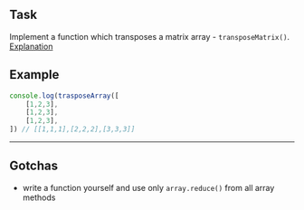 ## Task

Implement a function which transposes a matrix array - `transposeMatrix()`. [Explanation](https://mathinsight.org/matrix_transpose)

## Example

```js
console.log(trasposeArray([
    [1,2,3],
    [1,2,3],
    [1,2,3],
]) // [[1,1,1],[2,2,2],[3,3,3]]
```

---

## Gotchas

- write a function yourself and use only `array.reduce()` from all array methods
